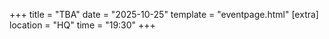 +++
title = "TBA"
date = "2025-10-25"
template = "eventpage.html"
[extra]
location = "HQ"
time = "19:30"
+++
